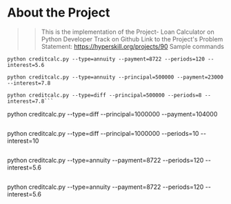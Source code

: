 # About the Project
> > This is the implementation of the Project- Loan Calculator on Python Developer Track on Github
    Link to the Project's Problem Statement: https://hyperskill.org/projects/90
>> Sample commands
```
python creditcalc.py --type=annuity --payment=8722 --periods=120 --interest=5.6
```
```
python creditcalc.py --type=annuity --principal=500000 --payment=23000 --interest=7.8
```

```
python creditcalc.py --type=diff --principal=500000 --periods=8 --interest=7.8```

```
python creditcalc.py --type=diff --principal=1000000 --payment=104000
```
```
python creditcalc.py --type=diff --principal=1000000 --periods=10 --interest=10
```
```
python creditcalc.py --type=annuity --payment=8722 --periods=120 --interest=5.6
```
```
python creditcalc.py --type=annuity --payment=8722 --periods=120 --interest=5.6
```
